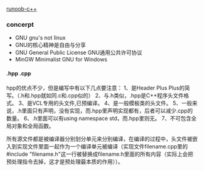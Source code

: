 
[runoob-c++](http://www.runoob.com/cplusplus/cpp-intro.html)


### concerpt
* GNU gnu's not linux
* GNU的核心精神是自由与分享
* GNU General Public License GNU通用公共许可协议
* MinGW Minimalist GNU for Windows


#### .hpp .cpp
hpp的优点不少，但是编写中有以下几点要注意： 
1、是Header Plus Plus的简写。（.h和.hpp就如同.c和.cpp似的） 
2、与.h类似，.hpp是C++程序头文件格式。 
3、是VCL专用的头文件,已预编译。 
4、是一般模板类的头文件。 
5、一般来说，.h里面只有声明，没有实现，而.hpp里声明实现都有，后者可以减少.cpp的数量。 
6、.h里面可以有using namespace std，而.hpp里则无。 
7、不可包含全局对象和全局函数。

所有源文件都是被编译器分别划分单元来分别编译，在编译的过程中，头文件被嵌入到实现文件里面一起作为一个编译单元被编译（实现文件filename.cpp里的#include "filename.h"这一行被替换成filename.h里面的所有内容（实际上会把预处理指令去掉，这才是预处理最本质的作用））。